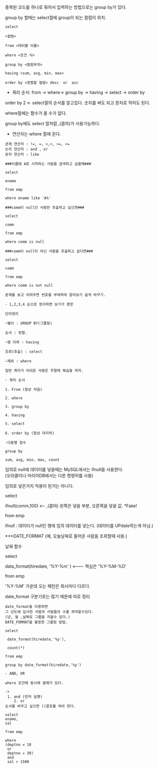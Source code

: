 중복된 코드를 하나로 묶어서 입력하는 방법으로는 group by가 있다.

group by 할때는 select절에 group이 되는 컬럼이 위치.

```
select

<컬럼>

from <테이블 이름>

where <조건 식>

group by <컬럼위치>

having <sum, avg, min, max>

order by <정렬할 컬럼> desc  or  asc
```
- 쿼리 순서: from -> where-> group by -> having -> select -> order by

order by 2 <- select절의 순서를 알고있다. 숫자를 써도 되고 문자로 적어도 된다.

where절에는 함수가 올 수가 없다.

group by에도 select 절처럼 ,(콤마)가 사용가능하다.

- 연산자는 where 절에 온다.
```
관계 연산자 : !=, =, >,<, >=, <=
논리 연산자 : and , or
문자 연산자 : like
```
```
###이름에 A로 시작하는 사람을 검색하고 싶을때###

select

ename

from emp

where ename like 'A%'

###comm이 null인 사람만 추출하고 싶으면###

select

comm

from emp

where comm is null
```
```
###comm이 null이 아닌 사람을 추출하고 싶다면###

select

comm

from emp

where comm is not null
```

```
문제를 보고 어려우면 번호를 부여하여 알아보기 쉽게 바꾸기.

- 1,2,3,4 순으로 정리하면 보기가 편핟

단어정리

~별이 : GROUP BY(그룹핑)

순서 : 정렬.

~명 이하 : having

조회(추출) : select

~제외 : where

일반 쿼리가 어려운 사람은 주말에 복습을 하자.
```

```
- 쿼리 순서

1. From (항상 처음)

2. where

3. group by

4. having

5. select

6. order by (항상 마지막)
```
```
-다중행 함수

group by

sum, avg, min, max, count
```

임의로 null에 데이터를 넣을때는 MySQL에서는 ifnull을 사용한다.  
(오라클이나 마리아DB에서는 다른 명령어를 사용)

임의로 넣은거지 적용이 된거는 아니다.

select

ifnull(comm,100) <-- ,(콤마) 왼쪽은 넣을 부분, 오른쪽을 넣을 값. *Fake!

from emp 

ifnull : 데이터가 null인 행에 임의 데이터를 넣는다.
(데이터를 UPdate하는게 아님.)

***DATE_FORMAT (예, 오늘날짜로 들어온 사람을 조회할때 사용.)

날짜 함수

select

data_format(hiredate, '%Y-%m' ) <--- 핵심은 '%Y-%M-%D'

from emp

'%Y-%M' 가운데 오는 패턴은 회사마다 다르다.

date_format 구분기호는 많기 때문에 따로 정리

```
date_format을 이용하면 
그 년도에 입사한 사람의 사람들의 수를 파악할수있다.
(년, 월 ,날짜로 그룹을 지을수 있다.)
DATE_FORMAT을 활용한 그룹핑 방법.

select 
 
 date_format(hiredate,'%y'),
 
 count(*)

from emp 

group by date_format(hiredate,'%y')
```
```
- AND, OR

where 조건에 동시에 쓸때가 있다.

->
 1. and (먼저 실행)  
    2. or  
순서를 바꾸고 싶으면 ()괄호를 쳐야 한다.

select
ename,
sal

from emp

where 
(deptno = 10
 or
 deptno = 30)
 and
 sal > 1500
```


